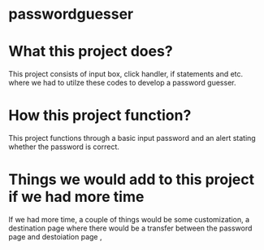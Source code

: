 # passwordguesser
# What this project does? 
This project consists of input box, click handler, if
statements and etc. where we had to utilze these codes to develop a password guesser. 
# How this project function?
This project functions through a basic input password and an alert stating whether 
the password is correct. 
# Things we would add to this project if we had more time
If we had more time, a couple of things would be some customization, a destination page
where there would be a transfer between the password page and destoiation page , 